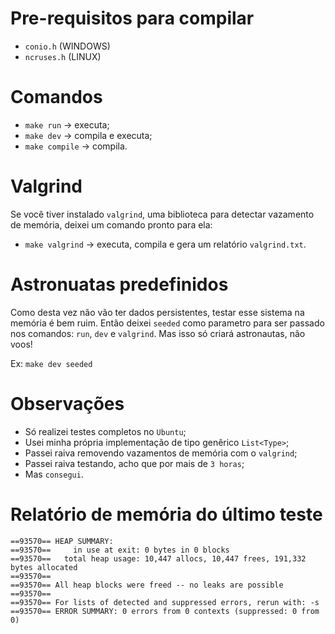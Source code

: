 # Pre-requisitos para compilar
- `conio.h` (WINDOWS)
- `ncruses.h` (LINUX)

# Comandos
- `make run` → executa;
- `make dev` → compila e executa;
- `make compile` → compila.

# Valgrind
Se você tiver instalado `valgrind`, uma biblioteca para detectar vazamento de memória, deixei um comando pronto para ela:

- `make valgrind` → executa, compila e gera um relatório `valgrind.txt`. 

# Astronuatas predefinidos
Como desta vez não vão ter dados persistentes, testar esse sistema na memória é bem ruim. Então deixei `seeded` como parametro para ser passado nos comandos: `run`, `dev` e `valgrind`. Mas isso só criará astronautas, não voos!

Ex: `make dev seeded`

# Observações
- Só realizei testes completos no `Ubuntu`;
- Usei minha própria implementação de tipo genêrico `List<Type>`;
- Passei raiva removendo vazamentos de memória com o `valgrind`;
- Passei raiva testando, acho que por mais de `3 horas`;
- Mas `consegui`.

# Relatório de memória do último teste
```log
==93570== HEAP SUMMARY:
==93570==     in use at exit: 0 bytes in 0 blocks
==93570==   total heap usage: 10,447 allocs, 10,447 frees, 191,332 bytes allocated
==93570== 
==93570== All heap blocks were freed -- no leaks are possible
==93570== 
==93570== For lists of detected and suppressed errors, rerun with: -s
==93570== ERROR SUMMARY: 0 errors from 0 contexts (suppressed: 0 from 0)
```